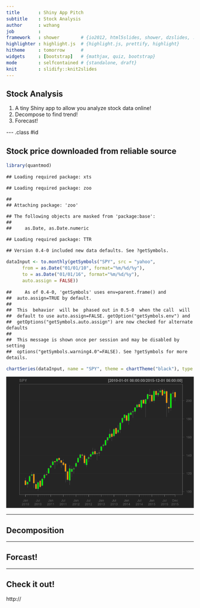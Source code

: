 ```yaml
---
title       : Shiny App Pitch 
subtitle    : Stock Analysis
author      : wzhang
job         : 
framework   : shower        # {io2012, html5slides, shower, dzslides, ...}
highlighter : highlight.js  # {highlight.js, prettify, highlight}
hitheme     : tomorrow      # 
widgets     : [bootstrap]   # {mathjax, quiz, bootstrap}
mode        : selfcontained # {standalone, draft}
knit        : slidify::knit2slides
---
```


## Stock Analysis

1. A tiny Shiny app to allow you analyze stock data online!
2. Decompose to find trend!
3. Forecast!

--- .class #id 

## Stock price downloaded from reliable source


```r
library(quantmod)
```

```
## Loading required package: xts
```

```
## Loading required package: zoo
```

```
## 
## Attaching package: 'zoo'
```

```
## The following objects are masked from 'package:base':
## 
##     as.Date, as.Date.numeric
```

```
## Loading required package: TTR
```

```
## Version 0.4-0 included new data defaults. See ?getSymbols.
```

```r
dataInput <- to.monthly(getSymbols("SPY", src = "yahoo",
      from = as.Date("01/01/10", format="%m/%d/%y"),
      to = as.Date("01/01/16", format="%m/%d/%y"),
      auto.assign = FALSE))
```

```
##     As of 0.4-0, 'getSymbols' uses env=parent.frame() and
##  auto.assign=TRUE by default.
## 
##  This  behavior  will be  phased out in 0.5-0  when the call  will
##  default to use auto.assign=FALSE. getOption("getSymbols.env") and 
##  getOptions("getSymbols.auto.assign") are now checked for alternate defaults
## 
##  This message is shown once per session and may be disabled by setting 
##  options("getSymbols.warning4.0"=FALSE). See ?getSymbols for more details.
```

```r
chartSeries(dataInput, name = "SPY", theme = chartTheme("black"), type = "candlesticks")
```

![plot of chunk unnamed-chunk-1](assets/fig/unnamed-chunk-1-1.png)

---

## Decomposition

---


## Forcast!


---


## Check it out!

http://

